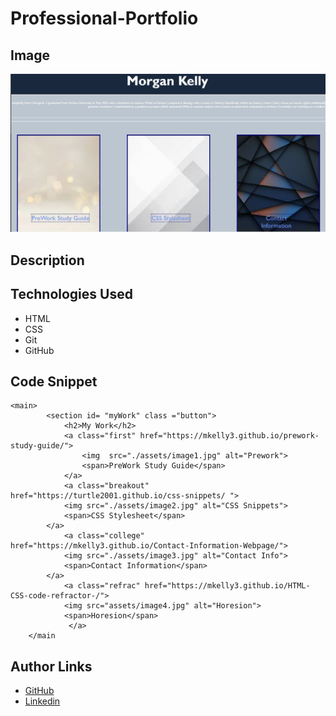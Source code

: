 # Professional-Portfolio

## Image
![ProfilePic](./assets/profile%20pic.JPG)

## Description


## Technologies Used
- HTML
- CSS
- Git 
- GitHub

## Code Snippet

```
<main>
        <section id= "myWork" class ="button">
            <h2>My Work</h2>
            <a class="first" href="https://mkelly3.github.io/prework-study-guide/">
                <img  src="./assets/image1.jpg" alt="Prework">
                <span>PreWork Study Guide</span>
            </a>
            <a class="breakout" href="https://turtle2001.github.io/css-snippets/ ">
            <img src="./assets/image2.jpg" alt="CSS Snippets"> 
            <span>CSS Stylesheet</span>
        </a>
            <a class="college" href="https://mkelly3.github.io/Contact-Information-Webpage/">
            <img src="./assets/image3.jpg" alt="Contact Info"> 
            <span>Contact Information</span>
        </a>
            <a class="refrac" href="https://mkelly3.github.io/HTML-CSS-code-refractor-/">
            <img src="assets/image4.jpg" alt="Horesion">
            <span>Horesion</span>
             </a>
    </main
```


## Author Links

- [GitHub](https://github.com/mkelly3)
- [Linkedin](https://www.linkedin.com/in/morgan-kelly15/)


